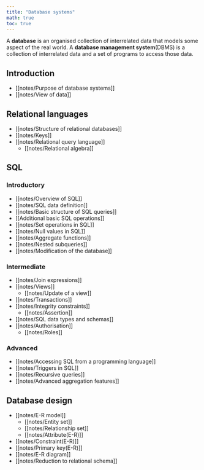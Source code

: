 ```yaml
---
title: "Database systems"
math: true
toc: true
---
```


A **database** is an organised collection of interrelated data that models some aspect of the real world.
A **database management system**(DBMS) is a collection of interrelated data and a set of programs to access those data.

## Introduction
- [[notes/Purpose of database systems]]
- [[notes/View of data]]

## Relational languages
- [[notes/Structure of relational databases]]
- [[notes/Keys]]
- [[notes/Relational query language]]
  - [[notes/Relational algebra]]
## SQL
### Introductory
- [[notes/Overview of SQL]]
- [[notes/SQL data definition]]
- [[notes/Basic structure of SQL queries]]
- [[Additional basic SQL operations]]
- [[notes/Set operations in SQL]]
- [[notes/Null values in SQL]]
- [[notes/Aggregate functions]]
- [[notes/Nested subqueries]]
- [[notes/Modification of the database]]

### Intermediate
- [[notes/Join expressions]]
- [[notes/Views]]
  - [[notes/Update of a view]]
- [[notes/Transactions]]
- [[notes/Integrity constraints]]
  - [[notes/Assertion]]
- [[notes/SQL data types and schemas]]
- [[notes/Authorisation]]
  - [[notes/Roles]]

### Advanced
- [[notes/Accessing SQL from a programming language]]
- [[notes/Triggers in SQL]]
- [[notes/Recursive queries]]
- [[notes/Advanced aggregation features]]

## Database design
- [[notes/E-R model]]
  - [[notes/Entity set]]
  - [[notes/Relationship set]]
  - [[notes/Attribute(E-R)]]
- [[notes/Constraint(E-R)]]
- [[notes/Primary key(E-R)]]
- [[notes/E-R diagram]]
- [[notes/Reduction to relational schema]]